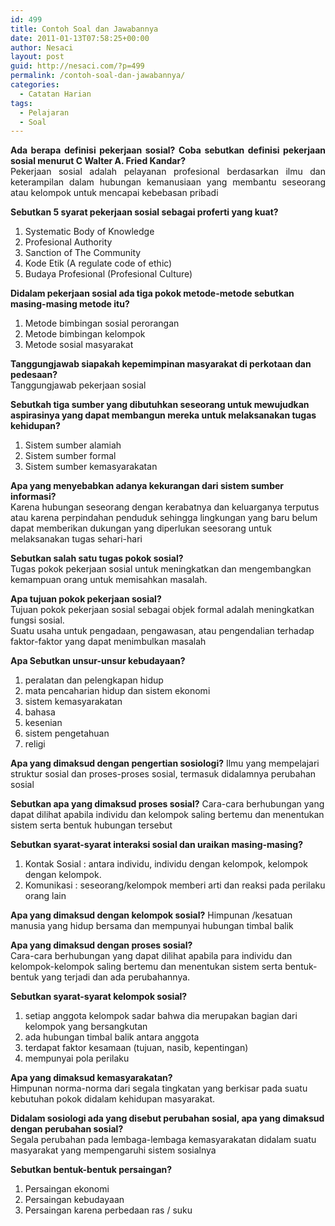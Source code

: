 ```yaml
---
id: 499
title: Contoh Soal dan Jawabannya
date: 2011-01-13T07:58:25+00:00
author: Nesaci
layout: post
guid: http://nesaci.com/?p=499
permalink: /contoh-soal-dan-jawabannya/
categories:
  - Catatan Harian
tags:
  - Pelajaran
  - Soal
---
```

<p style="text-align: justify;">
  <strong>Ada berapa definisi pekerjaan sosial? Coba sebutkan definisi pekerjaan sosial menurut C Walter A. Fried Kandar?</strong><br /> Pekerjaan sosial adalah pelayanan profesional berdasarkan ilmu dan keterampilan dalam hubungan kemanusiaan yang membantu seseorang atau kelompok untuk mencapai kebebasan pribadi
</p>

**Sebutkan 5 syarat pekerjaan sosial sebagai proferti yang kuat?**

  1. Systematic Body of Knowledge
  2. Profesional Authority
  3. Sanction of The Community
  4. Kode Etik (A regulate code of ethic)
  5. Budaya Profesional (Profesional Culture)

**Didalam pekerjaan sosial ada tiga pokok metode-metode sebutkan masing-masing metode itu?**

  1. Metode bimbingan sosial perorangan
  2. Metode bimbingan kelompok
  3. Metode sosial masyarakat

**Tanggungjawab siapakah kepemimpinan masyarakat di perkotaan dan pedesaan?**  
Tanggungjawab pekerjaan sosial

**Sebutkah tiga sumber yang dibutuhkan seseorang untuk mewujudkan aspirasinya yang dapat membangun mereka untuk melaksanakan tugas kehidupan?**

  1. Sistem sumber alamiah
  2. Sistem sumber formal
  3. Sistem sumber kemasyarakatan

**Apa yang menyebabkan adanya kekurangan dari sistem sumber informasi?**  
Karena hubungan seseorang dengan kerabatnya dan keluarganya terputus atau karena perpindahan penduduk sehingga lingkungan yang baru belum dapat memberikan dukungan yang diperlukan seesorang untuk melaksanakan tugas sehari-hari

**Sebutkan salah satu tugas pokok sosial?**  
Tugas pokok pekerjaan sosial untuk meningkatkan dan mengembangkan kemampuan orang untuk memisahkan masalah.

**Apa tujuan pokok pekerjaan sosial?**  
Tujuan pokok pekerjaan sosial sebagai objek formal adalah meningkatkan fungsi sosial.  
Suatu usaha untuk pengadaan, pengawasan, atau pengendalian terhadap faktor-faktor yang dapat menimbulkan masalah

**Apa Sebutkan unsur-unsur kebudayaan?**

  1. peralatan dan pelengkapan hidup
  2. mata pencaharian hidup dan sistem ekonomi
  3. sistem kemasyarakatan
  4. bahasa
  5. kesenian
  6. sistem pengetahuan
  7. religi

**Apa yang dimaksud dengan pengertian sosiologi?** Ilmu yang mempelajari struktur sosial dan proses-proses sosial, termasuk didalamnya perubahan sosial

**Sebutkan apa yang dimaksud proses sosial?** Cara-cara berhubungan yang dapat dilihat apabila individu dan kelompok saling bertemu dan menentukan sistem serta bentuk hubungan tersebut

**Sebutkan syarat-syarat interaksi sosial dan uraikan masing-masing?**

  1. Kontak Sosial : antara individu, individu dengan kelompok, kelompok dengan kelompok.
  2. Komunikasi : seseorang/kelompok memberi arti dan reaksi pada perilaku orang lain

**Apa yang dimaksud dengan kelompok sosial?** Himpunan /kesatuan manusia yang hidup bersama dan mempunyai hubungan timbal balik

**Apa yang dimaksud dengan proses sosial?**  
Cara-cara berhubungan yang dapat dilihat apabila para individu dan kelompok-kelompok saling bertemu dan menentukan sistem serta bentuk-bentuk yang terjadi dan ada perubahannya.

**Sebutkan syarat-syarat kelompok sosial?**

  1. setiap anggota kelompok sadar bahwa dia merupakan bagian dari kelompok yang bersangkutan
  2. ada hubungan timbal balik antara anggota
  3. terdapat faktor kesamaan (tujuan, nasib, kepentingan)
  4. mempunyai pola perilaku

**Apa yang dimaksud kemasyarakatan?**  
Himpunan norma-norma dari segala tingkatan yang berkisar pada suatu kebutuhan pokok didalam kehidupan masyarakat.

**Didalam sosiologi ada yang disebut perubahan sosial, apa yang dimaksud dengan perubahan sosial?**  
Segala perubahan pada lembaga-lembaga kemasyarakatan didalam suatu masyarakat yang mempengaruhi sistem sosialnya

<p style="text-align: justify;">
  <strong>Sebutkan bentuk-bentuk persaingan?</strong>
</p>

  1. Persaingan ekonomi
  2. Persaingan kebudayaan
  3. Persaingan karena perbedaan ras / suku